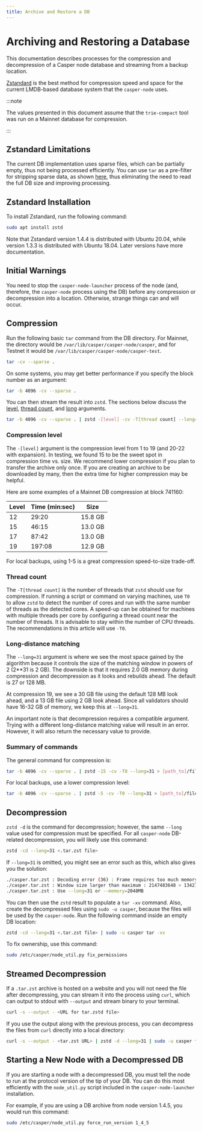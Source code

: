 ```yaml
---
title: Archive and Restore a DB
---
```


# Archiving and Restoring a Database

This documentation describes processes for the compression and decompression of a Casper node database and streaming from a backup location.

[Zstandard](http://facebook.github.io/zstd/) is the best method for compression speed and space for the current LMDB-based database system that the `casper-node` uses. 

:::note

The values presented in this document assume that the `trie-compact` tool was run on a Mainnet database for compression.

:::

## Zstandard Limitations

The current DB implementation uses sparse files, which can be partially empty, thus not being processed efficiently. You can use `tar` as a pre-filter for stripping sparse data, as shown [here](#compression), thus eliminating the need to read the full DB size and improving processing.

## Zstandard Installation

To install Zstandard, run the following command:

```bash
sudo apt install zstd
```

Note that Zstandard version 1.4.4 is distributed with Ubuntu 20.04, while version 1.3.3 is distributed with Ubuntu 18.04. Later versions have more documentation. 

## Initial Warnings

You need to stop the `casper-node-launcher` process of the node (and, therefore, the `casper-node` process using the DB) before any compression or decompression into a location. Otherwise, strange things can and will occur.

## Compression

Run the following basic `tar` command from the DB directory. For Mainnet, the directory would be `/var/lib/casper/casper-node/casper`, and for Testnet it would be `/var/lib/casper/casper-node/casper-test`.

```bash
tar -cv --sparse .
```

On some systems, you may get better performance if you specify the block number as an argument:

```bash
tar -b 4096 -cv --sparse .
```

You can then stream the result into `zstd`. The sections below discuss the [level](#compression-level), [thread count](#thread-count), and [long](#long-distance-matching) arguments.

```bash
tar -b 4096 -cv --sparse . | zstd -[level] -cv -T[thread count] --long=31 > [path_to]/file.tar.zst
```

### Compression level 

The `-[level]` argument is the compression level from 1 to 19 (and 20-22 with expansion). In testing, we found 15 to be the sweet spot in compression time vs. size. We recommend lower compression if you plan to transfer the archive only once. If you are creating an archive to be downloaded by many, then the extra time for higher compression may be helpful.

Here are some examples of a Mainnet DB compression at block 741160:

| Level   | Time (min:sec)  | Size    |
|---------|-----------------|---------|
| 12      | 29:20           | 15.8 GB |
| 15      | 46:15           | 13.0 GB |
| 17      | 87:42           | 13.0 GB |
| 19      | 197:08          | 12.9 GB |

For local backups, using 1-5 is a great compression speed-to-size trade-off.  

### Thread count

The `-T[thread count]` is the number of threads that `zstd` should use for compression. If running a script or command on varying machines, use `T0` to allow `zstd` to detect the number of cores and run with the same number of threads as the detected cores. A speed-up can be obtained for machines with multiple threads per core by configuring a thread count near the number of threads. It is advisable to stay within the number of CPU threads. The recommendations in this article will use `-T0`.

### Long-distance matching

The `--long=31` argument is where we see the most space gained by the algorithm because it controls the size of the matching window in powers of 2 (2**31 is 2 GB). The downside is that it requires 2.0 GB memory during compression and decompression as it looks and rebuilds ahead. The default is 27 or 128 MB.

At compression 19, we see a 30 GB file using the default 128 MB look ahead, and a 13 GB file using 2 GB look ahead. Since all validators should have 16-32 GB of memory, we keep this at `--long=31`.

An important note is that decompression requires a compatible argument. Trying with a different long-distance matching value will result in an error. However, it will also return the necessary value to provide.

### Summary of commands

The general command for compression is:

```bash
tar -b 4096 -cv --sparse . | zstd -15 -cv -T0 --long=31 > [path_to]/file.tar.zst
```

For local backups, use a lower compression level:

```bash
tar -b 4096 -cv --sparse . | zstd -5 -cv -T0 --long=31 > [path_to]/file.tar.zst
```

## Decompression

`zstd -d` is the command for decompression; however, the same `--long` value used for compression must be specified. For all `casper-node` DB-related decompression, you will likely use this command:

```bash
zstd -cd --long=31 <.tar.zst file>
```

If `--long=31` is omitted, you might see an error such as this, which also gives you the solution:

```bash
./casper.tar.zst : Decoding error (36) : Frame requires too much memory for decoding 
./casper.tar.zst : Window size larger than maximum : 2147483648 > 134217728
./casper.tar.zst : Use --long=31 or --memory=2048MB
```

You can then use the `zstd` result to populate a `tar -xv` command. Also, create the decompressed files using `sudo -u casper`, because the files will be used by the `casper-node`. Run the following command inside an empty DB location:

```bash
zstd -cd --long=31 <.tar.zst file> | sudo -u casper tar -xv
```

To fix ownership, use this command:

```bash
sudo /etc/casper/node_util.py fix_permissions
```

## Streamed Decompression

If a `.tar.zst` archive is hosted on a website and you will not need the file after decompressing, you can stream it into the process using `curl`, which can output to stdout with `--output` and stream binary to your terminal.

```bash
curl -s --output - <URL for tar.zstd file>
```

If you use the output along with the previous process, you can decompress the files from `curl` directly into a local directory:

```bash
curl -s --output - <tar.zst URL> | zstd -d --long=31 | sudo -u casper tar -xv
```

## Starting a New Node with a Decompressed DB

If you are starting a node with a decompressed DB, you must tell the node to run at the protocol version of the tip of your DB. You can do this most efficiently with the `node_util.py` script included in the `casper-node-launcher` installation.

For example, if you are using a DB archive from node version 1.4.5, you would run this command:

```bash
sudo /etc/casper/node_util.py force_run_version 1_4_5
```